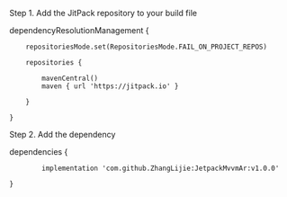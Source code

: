 Step 1. Add the JitPack repository to your build file

dependencyResolutionManagement {

		repositoriesMode.set(RepositoriesMode.FAIL_ON_PROJECT_REPOS)
  
		repositories {
  
			mavenCentral()
			maven { url 'https://jitpack.io' }
   
		}
  
	}
 
 
 Step 2. Add the dependency
 
 dependencies {
 
	        implementation 'com.github.ZhangLijie:JetpackMvvmAr:v1.0.0'
	 
	}
